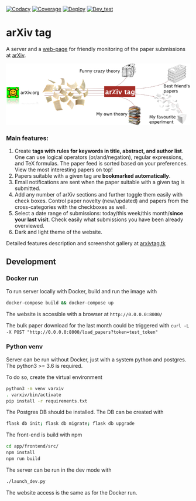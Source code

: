 [![Codacy](https://app.codacy.com/project/badge/Grade/eea7048694ce444b8f1f1329cbc010d6)](https://www.codacy.com/manual/suvorov21/arxivtagpy?utm_source=gitlab.com&amp;utm_medium=referral&amp;utm_content=suvorov21/arxivtagpy&amp;utm_campaign=Badge_Grade)
[![Coverage](https://app.codacy.com/project/badge/Coverage/eea7048694ce444b8f1f1329cbc010d6)](https://www.codacy.com/gl/suvorov21/arxivtagpy/dashboard?utm_source=gitlab.com&utm_medium=referral&utm_content=suvorov21/arxivtagpy&utm_campaign=Badge_Coverage)
[![Deploy](https://gitlab.com/suvorov21/arxivtagpy/badges/master/pipeline.svg?key_text=deploy)](https://gitlab.com/suvorov21/arxivtagpy/-/commits/master)
[![Dev_test](https://gitlab.com/suvorov21/arxivtagpy/badges/develop/pipeline.svg?key_text=dev_test)](https://gitlab.com/suvorov21/arxivtagpy/-/commits/develop)

# arXiv tag
A server and a [web-page](https://arxivtag.tk) for friendly monitoring of the paper submissions at [arXiv](https://arxiv.org/).

![Framework flow](app/frontend/dist/img/scheme_small.png)

### Main features:
1. Create **tags with rules for keywords in title, abstract, and author list**. One can use logical operators (or/and/negation), regular expressions, and TeX formulas. The paper feed is sorted based on your preferences. View the most interesting papers on top!
2. Papers suitable with a given tag are **bookmarked automatically**.
3. Email notifications are sent when the paper suitable with a given tag is submitted.
4. Add any number of arXiv sections and further toggle them easily with check boxes. Control paper novelty (new/updated) and papers from the cross-categories with the checkboxes as well.
5. Select a date range of submissions: today/this week/this month/**since your last visit**. Check easily what submissions you have been already overviewed.
6. Dark and light theme of the website.

Detailed features description and screenshot gallery at [arxivtag.tk](https://arxivtag.tk)

## Development

### Docker run

To run server locally with Docker, build and run the image with

```bash
docker-compose build && docker-compose up
```

The website is accesible with a browser at `http://0.0.0.0:8000/`

The bulk paper download for the last month could be triggered with 
`curl -L -X POST "http://0.0.0.0:8000/load_papers?token=test_token"`


### Python venv

Server can be run without Docker, just with a system python and postgres. The python3 >= 3.6 is required.

To do so, create the virtual environment
```bash
python3 -m venv varxiv
. varxiv/bin/activate
pip install -r requirements.txt
```

The Postgres DB should be installed. The DB can be created with

```bash
flask db init; flask db migrate; flask db upgrade
```

The front-end is build with npm

```bash
cd app/frontend/src/
npm install
npm run build
```

The server can be run in the dev mode with

```bash
./launch_dev.py
```

The website access is the same as for the Docker run.


